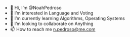 - 👋 Hi, I’m @NoahPedroso
- 👀 I’m interested in Language and Voting
- 🌱 I’m currently learning Algorithms, Operating Systems
- 💞️ I’m looking to collaborate on Anything
- 📫 How to reach me n.pedroso@me.com

<!---
NoahPedroso/NoahPedroso is a ✨ special ✨ repository because its `README.md` (this file) appears on your GitHub profile.
You can click the Preview link to take a look at your changes.
--->
